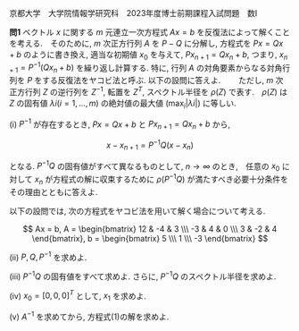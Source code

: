 京都大学　大学院情報学研究科　2023年度博士前期課程入試問題　数I

**問1** ベクトル $x$ に関する $m$ 元連立一次方程式 $Ax = b$ を反復法によって解くことを考える.　そのために, $m$ 次正方行列 $A$ を $P - Q$ に分解し, 方程式を $Px = Qx + b$ のように書き換え, 適当な初期値 $x_0$ を与えて, $Px_{n+1} = Qx_n + b$, つまり, $x_{n+1} = P^{-1}(Qx_n+b)$ を繰り返し計算する. 特に, 行列 $A$ の対角要素からなる対角行列を $P$ をする反復法をヤコビ法と呼ぶ. 以下の設問に答えよ.
　　ただし, $m$ 次正方行列 $Z$ の逆行列を $Z^{-1}$, 転置を $Z^T$, スペクトル半径を $ρ(Z)$ で表す.　$ρ(Z)$ は $Z$ の固有値 $λi (i=1,...,m)$ の絶対値の最大値 $(\max_{i}|λ{i}|)$ に等しい.

(i) $P^{-1}$ が存在するとき, $Px = Qx + b$ と $Px_{n+1} = Qx_n + b$ から,

$$
    x - x_{n+1} = P^{-1}Q(x - x_n)
$$

となる. $P^{-1}Q$ の固有値がすべて異なるものとして, $n \to ∞$ のとき,　任意の $x_0$ に対して $x_n$ が方程式の解に収束するために $ρ(P^{-1}Q)$ が満たすべき必要十分条件をその理由とともに答えよ.


以下の設問では, 次の方程式をヤコビ法を用いて解く場合について考える.

$$
    Ax = b, A = \begin{bmatrix} 12 & -4 & 3 \\\ -3 & 4 & 0 \\\ 3 & -2 & 4 \end{bmatrix}, b = \begin{bmatrix} 5 \\\ 1 \\\ -3 \end{bmatrix}
$$

(ii) $P, Q, P^{-1}$ を求めよ.

(iii) $P^{-1}Q$ の固有値をすべて求めよ. さらに, $P^{-1}Q$ のスペクトル半径を求めよ.

(iv) $x_0 = [0, 0, 0]^T$ として, $x_1$ を求めよ.

(v) $A^{-1}$ を求めてから, 方程式(1)の解を求めよ.